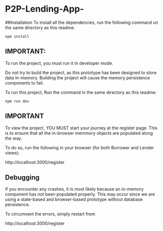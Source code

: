 # P2P-Lending-App-

##Installation
To install all the dependencies, run the following command un the same directory as this readme. 

```
npm install
```

## IMPORTANT:
To run the project, you must run it in developer mode. 

Do not try to build the project, as this prototype has been designed to store data in-memory. Building the project will cause the memory persistence components to fail.




To run this project, 
Run the command in the same directory as this readme:

```
npm run dev
```

## IMPORTANT
To view the project, YOU MUST start your journey at the register page. This is to ensure that all the in-browser memmory objects are populated along the way. 

To do so, run the following in your browser (for both Borrower and Lender views):

http://localhost:3000/register



## Debugging
If you encounter any crashes, it is most likely because an in-memory component has not been populated properly. This may occur since we are using a state-based and browser-based prototype without database persistence. 

To circumvent the errors, simply restart from 

http://localhost:3000/register





